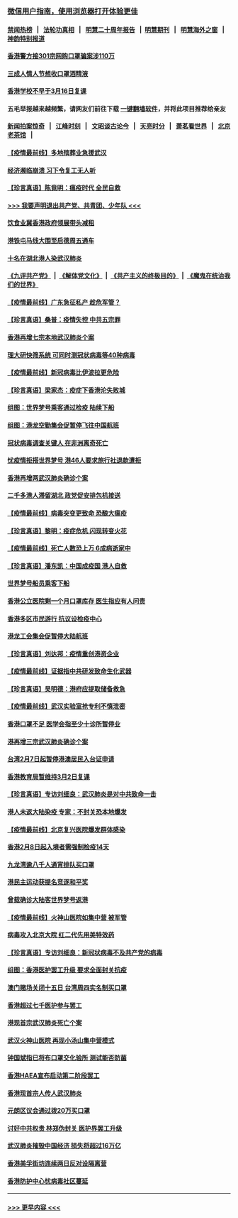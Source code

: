 ### [微信用户指南，使用浏览器打开体验更佳](https://github.com/gfw-breaker/banned-news1/blob/master/indexes/wechat-guide.md?t=0)
#### [禁闻热榜](热点新闻.md?t=0)  &nbsp;&nbsp;|&nbsp;&nbsp; [法轮功真相](https://github.com/gfw-breaker/truth/blob/master/README.md?t=0) &nbsp;&nbsp;|&nbsp;&nbsp; [明慧二十周年报告](https://github.com/gfw-breaker/mh-reports/blob/master/README.md?t=0) &nbsp;&nbsp;|&nbsp;&nbsp;[明慧期刊](https://github.com/gfw-breaker/mh-qikan) &nbsp;&nbsp;|&nbsp;&nbsp; [明慧海外之窗](https://github.com/gfw-breaker/mh-news/blob/master/README.md?t=0) &nbsp;&nbsp;|&nbsp;&nbsp; [神韵特别报道](https://github.com/gfw-breaker/mh-news/blob/master/shenyun.md?t=0)
#### [香港警方接301宗网购口罩骗案涉110万](../pages/nsc415/n11867572.md?t=02142202) 
#### [三成人情人节想收口罩酒精液](../pages/nsc415/n11867523.md?t=02142202) 
#### [香港学校不早于3月16日复课](../pages/nsc415/n11867498.md?t=02142202) 
#### 五毛举报越来越频繁，请网友们前往下载 [一键翻墙软件](https://github.com/gfw-breaker/ssr-accounts)，并将此项目推荐给亲友
#### [新闻拍案惊奇](https://github.com/gfw-breaker/banned-news1/blob/master/pages/link4.md) &nbsp;&nbsp;|&nbsp;&nbsp; [江峰时刻](https://github.com/gfw-breaker/banned-news1/blob/master/pages/link4.md) &nbsp;&nbsp;|&nbsp;&nbsp; [文昭谈古论今](https://github.com/gfw-breaker/banned-news1/blob/master/pages/link4.md) &nbsp;&nbsp;|&nbsp;&nbsp; [天亮时分](https://github.com/gfw-breaker/banned-news1/blob/master/pages/link4.md) &nbsp;&nbsp;|&nbsp;&nbsp; [萧茗看世界](https://github.com/gfw-breaker/banned-news1/blob/master/pages/link4.md) &nbsp;&nbsp;|&nbsp;&nbsp; [北京老茶馆](https://github.com/gfw-breaker/banned-news1/blob/master/pages/link4.md) &nbsp;&nbsp;|&nbsp;&nbsp; 
#### [【疫情最前线】多地殡葬业急援武汉](../pages/nsc415/n11866914.md?t=02142202) 
#### [经济濒临崩溃 习下令复工无人听](../pages/nsc415/n11867269.md?t=02142202) 
#### [【珍言真语】陈竟明：瘟疫时代 全民自救](../pages/nsc415/n11866765.md?t=02142202) 
#### [>>> 我要声明退出共产党、共青团、少年队 <<<](https://github.com/begood0513/goodnews/blob/master/quit/letter.md) 
#### [饮食业冀香港政府领展带头减租](../pages/nsc415/n11864876.md?t=02142202) 
#### [港铁屯马线大围至启德周五通车](../pages/nsc415/n11864842.md?t=02142202) 
#### [十名在湖北港人染武汉肺炎](../pages/nsc415/n11864807.md?t=02142202) 
#### [《九评共产党》](https://github.com/begood0513/9ping.md/blob/master/README.md) &nbsp;|&nbsp; [《解体党文化》](../../../../jtdwh.md/blob/master/README.md)  &nbsp;|&nbsp; [《共产主义的终极目的》](../../../../gczydzjmd.md/blob/master/README.md) &nbsp;|&nbsp; [《魔鬼在统治我们的世界》](../../../../mgztzwmdsj.md/blob/master/README.md) 
#### [【疫情最前线】广东急征私产 趁危军管？](../pages/nsc415/n11864205.md?t=02142202) 
#### [【珍言真语】桑普：疫情失控 中共五宗罪](../pages/nsc415/n11864157.md?t=02142202) 
#### [香港再增七宗本地武汉肺炎个案](../pages/nsc415/n11862405.md?t=02142202) 
#### [理大研快筛系统 可同时测冠状病毒等40种病毒](../pages/nsc415/n11862376.md?t=02142202) 
#### [【疫情最前线】新冠病毒比伊波拉更危险](../pages/nsc415/n11862199.md?t=02142202) 
#### [【珍言真语】梁家杰：疫症下香港沦失败城](../pages/nsc415/n11861588.md?t=02142202) 
#### [组图：世界梦号乘客通过检疫 陆续下船](../pages/nsc415/n11858302.md?t=02142202) 
#### [组图：港龙空勤集会促暂停飞往中国航班](../pages/nsc415/n11858190.md?t=02142202) 
#### [冠状病毒调查关键人 在非洲离奇死亡](../pages/nsc415/n11859798.md?t=02142202) 
#### [忧疫情拒搭世界梦号 港46人要求旅行社退款遭拒](../pages/nsc415/n11859849.md?t=02142202) 
#### [香港再增两武汉肺炎确诊个案](../pages/nsc415/n11859833.md?t=02142202) 
#### [二千多港人滞留湖北 政党促安排包机接送](../pages/nsc415/n11859831.md?t=02142202) 
#### [【疫情最前线】病毒突变更致命 恐酿大瘟疫](../pages/nsc415/n11859604.md?t=02142202) 
#### [【珍言真语】黎明：疫症危机 闪现转变火花](../pages/nsc415/n11859199.md?t=02142202) 
#### [【疫情最前线】死亡人数恐上万 6成病逝家中](../pages/nsc415/n11856687.md?t=02142202) 
#### [【珍言真语】潘东凯：中国成疫国 港人自救](../pages/nsc415/n11856962.md?t=02142202) 
#### [世界梦号船员乘客下船](../pages/nsc415/n11856883.md?t=02142202) 
#### [香港公立医院剩一个月口罩库存 医生指应有人问责](../pages/nsc415/n11856875.md?t=02142202) 
#### [香港多区市民游行 抗议设检疫中心](../pages/nsc415/n11856866.md?t=02142202) 
#### [港龙工会集会促暂停大陆航班](../pages/nsc415/n11856840.md?t=02142202) 
#### [【珍言真语】刘达邦：疫情重创港资企业](../pages/nsc415/n11854274.md?t=02142202) 
#### [【疫情最前线】证据指中共研发致命生化武器](../pages/nsc415/n11853087.md?t=02142202) 
#### [【珍言真语】吴明德：港府应提取储备救急](../pages/nsc415/n11852734.md?t=02142202) 
#### [【疫情最前线】武汉实验室抢专利不慎泄密](../pages/nsc415/n11850310.md?t=02142202) 
#### [香港口罩不足 医学会指至少十诊所暂停业](../pages/nsc415/n11850301.md?t=02142202) 
#### [港再增三宗武汉肺炎确诊个案](../pages/nsc415/n11850328.md?t=02142202) 
#### [台湾2月7日起暂停港澳居民入台证申请](../pages/nsc415/n11850304.md?t=02142202) 
#### [香港教育局暂维持3月2日复课](../pages/nsc415/n11850260.md?t=02142202) 
#### [【珍言真语】专访刘细良：武汉肺炎是对中共致命一击](../pages/nsc415/n11849934.md?t=02142202) 
#### [港人未返大陆染疫 专家：不封关恐本地爆发](../pages/nsc415/n11848021.md?t=02142202) 
#### [【疫情最前线】北京复兴医院爆发群体感染](../pages/nsc415/n11847626.md?t=02142202) 
#### [香港2月8日起入境者需强制检疫14天](../pages/nsc415/n11847658.md?t=02142202) 
#### [九龙湾逾八千人通宵排队买口罩](../pages/nsc415/n11847647.md?t=02142202) 
#### [港民主运动获提名竞逐和平奖](../pages/nsc415/n11847633.md?t=02142202) 
#### [曾载确诊大陆客世界梦号返港](../pages/nsc415/n11847608.md?t=02142202) 
#### [【疫情最前线】火神山医院如集中营 被军管](../pages/nsc415/n11847524.md?t=02142202) 
#### [病毒攻入北京大院 红二代先用美特效药](../pages/nsc415/n11847427.md?t=02142202) 
#### [【珍言真语】专访刘细良：新冠状病毒不及共产党的病毒](../pages/nsc415/n11847164.md?t=02142202) 
#### [组图：香港医护罢工升级 要求全面封关抗疫](../pages/nsc415/n11844107.md?t=02142202) 
#### [澳门赌场关闭十五日 台湾周四实名制买口罩](../pages/nsc415/n11845083.md?t=02142202) 
#### [香港超过七千医护参与罢工](../pages/nsc415/n11845051.md?t=02142202) 
#### [港现首宗武汉肺炎死亡个案](../pages/nsc415/n11844998.md?t=02142202) 
#### [武汉火神山医院 再现小汤山集中营模式](../pages/nsc415/n11844763.md?t=02142202) 
#### [钟国斌指已将布口罩交化验所 测试能否防菌](../pages/nsc415/n11842783.md?t=02142202) 
#### [香港HAEA宣布启动第二阶段罢工](../pages/nsc415/n11842723.md?t=02142202) 
#### [香港现首宗人传人武汉肺炎](../pages/nsc415/n11842766.md?t=02142202) 
#### [元朗区议会通过拨20万买口罩](../pages/nsc415/n11842754.md?t=02142202) 
#### [讨好中共权贵 林郑伪封关 医护界罢工升级](../pages/nsc415/n11842359.md?t=02142202) 
#### [武汉肺炎摧毁中国经济 损失将超过16万亿](../pages/nsc415/n11839723.md?t=02142202) 
#### [香港美孚街坊连续两日反对设隔离营](../pages/nsc415/n11839962.md?t=02142202) 
#### [香港防护中心忧病毒社区蔓延](../pages/nsc415/n11839933.md?t=02142202) 

----
#### [ >>> 更早内容 <<< ](../indexes/nsc415-earlier.md)

